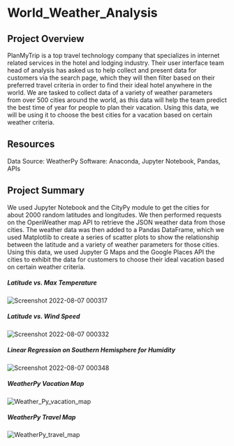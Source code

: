 # World_Weather_Analysis

## Project Overview
PlanMyTrip is a top travel technology company that specializes in internet related services in the hotel and lodging industry. Their user interface team head of analysis has asked us to help collect and present data for customers via the search page, which they will then filter based on their preferred travel criteria in order to find their ideal hotel anywhere in the world. We are tasked to collect data of a variety of weather parameters from over 500 cities around the world, as this data will help the team predict the best time of year for people to plan their vacation. Using this data, we will be using it to choose the best cities for a vacation based on certain weather criteria. 


## Resources
Data Source: WeatherPy
Software: Anaconda, Jupyter Notebook, Pandas, APIs


## Project Summary
We used Jupyter Notebook and the CityPy module to get the cities for about 2000 random latitudes and longitudes. We then performed requests on the OpenWeather map API to retrieve the JSON weather data from those cities. The weather data was then added to a Pandas DataFrame, which we used Matplotlib to create a series of scatter plots to show the relationship between the latitude and a variety of weather parameters for those cities. Using this data, we used Jupyter G Maps and the Google Places API the cities to exhibit the data for customers to choose their ideal vacation based on certain weather criteria. 

##### Latitude vs. Max Temperature
![Screenshot 2022-08-07 000317](https://user-images.githubusercontent.com/107603065/183279382-be7201ff-de83-46e8-9d71-a80f039ca174.png)

##### Latitude vs. Wind Speed
![Screenshot 2022-08-07 000332](https://user-images.githubusercontent.com/107603065/183279386-7710bb17-cad3-4dc6-8ad2-1a1b5fe894e8.png)

##### Linear Regression on Southern Hemisphere for Humidity
![Screenshot 2022-08-07 000348](https://user-images.githubusercontent.com/107603065/183279394-ca3299a2-13e1-498f-95cb-2cf9bfdec173.png)

##### WeatherPy Vacation Map
![Weather_Py_vacation_map](https://user-images.githubusercontent.com/107603065/183279367-63818409-1ba5-49af-bfe9-8d4dee28be20.png)


##### WeatherPy Travel Map
![WeatherPy_travel_map](https://user-images.githubusercontent.com/107603065/183279482-4f72dc6b-2abb-4ddc-bd04-0ed0a07bcfcb.png)

